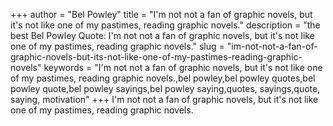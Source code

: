 +++
author = "Bel Powley"
title = "I'm not not a fan of graphic novels, but it's not like one of my pastimes, reading graphic novels."
description = "the best Bel Powley Quote: I'm not not a fan of graphic novels, but it's not like one of my pastimes, reading graphic novels."
slug = "im-not-not-a-fan-of-graphic-novels-but-its-not-like-one-of-my-pastimes-reading-graphic-novels"
keywords = "I'm not not a fan of graphic novels, but it's not like one of my pastimes, reading graphic novels.,bel powley,bel powley quotes,bel powley quote,bel powley sayings,bel powley saying,quotes, sayings,quote, saying, motivation"
+++
I'm not not a fan of graphic novels, but it's not like one of my pastimes, reading graphic novels.
